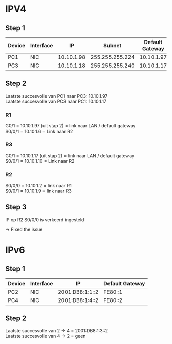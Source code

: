# IPV4

## Step 1

| Device | Interface | IP         | Subnet          | Default Gateway |
| ------ | --------- | ---------- | --------------- | --------------- |
| PC1    | NIC       | 10.10.1.98 | 255.255.255.224 | 10.10.1.97      |
| PC3    | NIC       | 10.10.1.18 | 255.255.255.240 | 10.10.1.17      |

## Step 2

Laatste succesvolle van PC1 naar PC3: 10.10.1.97 <br>
Laatste succesvolle van PC3 naar PC1: 10.10.1.17

### R1

G0/1 = 10.10.1.97 (uit stap 2) = link naar LAN / default gateway<br>
S0/0/1 = 10.10.1.6 = Link naar R2

### R3

G0/1 = 10.10.1.17 (uit stap 2) = link naar LAN / default gateway<br>
S0/0/1 = 10.10.1.10 = Link naar R2

### R2

S0/0/0 = 10.10.1.2 = link naar R1 <br>
S0/0/1 = 10.10.1.9 = link naar R3

## Step 3

IP op R2 S0/0/0 is verkeerd ingesteld

-> Fixed the issue

# IPv6

## Step 1

| Device | Interface | IP              | Default Gateway |
| ------ | --------- | --------------- | --------------- |
| PC2    | NIC       | 2001:DB8:1:1::2 | FE80::1         |
| PC4    | NIC       | 2001:DB8:1:4::2 | FE80::2         |

## Step 2

Laatste succesvolle van 2 -> 4 = 2001:DB8:1:3::2 <br>
Laatste succesvolle van 4 -> 2 = geen
